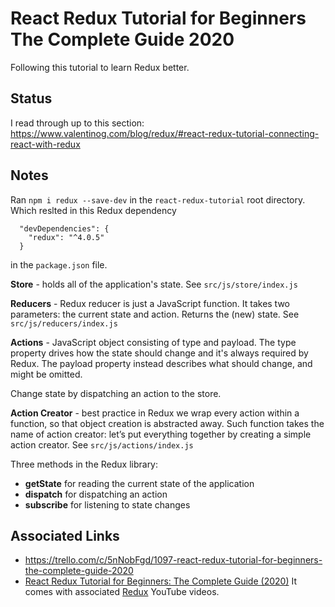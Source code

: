# React Redux Tutorial for Beginners The Complete Guide 2020

Following this tutorial to learn Redux better.

## Status
I read through up to this section:
https://www.valentinog.com/blog/redux/#react-redux-tutorial-connecting-react-with-redux

## Notes
Ran `npm i redux --save-dev` in the `react-redux-tutorial` root directory. Which reslted in this Redux dependency
```
  "devDependencies": {
    "redux": "^4.0.5"
  }
```
 in the `package.json` file.

**Store** - holds all of the application's state.
See `src/js/store/index.js`

**Reducers** - Redux reducer is just a JavaScript function. It takes two parameters: the current state and action. Returns the (new) state.
See `src/js/reducers/index.js`

**Actions** - JavaScript object consisting of type and payload. The type property drives how the state should change and it's always required by Redux. The payload property instead describes what should change, and might be omitted.

Change state by dispatching an action to the store.

**Action Creator** - best practice in Redux we wrap every action within a function, so that object creation is abstracted away. Such function takes the name of action creator: let’s put everything together by creating a simple action creator.
See `src/js/actions/index.js`

Three methods in the Redux library:
* **getState** for reading the current state of the application
* **dispatch** for dispatching an action
* **subscribe** for listening to state changes

## Associated Links
* https://trello.com/c/5nNobFgd/1097-react-redux-tutorial-for-beginners-the-complete-guide-2020
* [React Redux Tutorial for Beginners: The Complete Guide (2020)](https://www.valentinog.com/blog/redux/) 
It comes with associated [Redux](https://www.youtube.com/playlist?list=PLfNd7po_IV0GTfQb8RJirrt83BFMF-Lj0) YouTube videos.